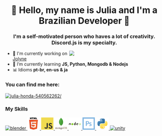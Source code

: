 <h1 align="center">🌟 Hello, my name is Julia and I'm a Brazilian Developer 🌟</h1>
<h3 align="center">I'm a self-motivated person who haves a lot of creativity. Discord.js is my specialty.</h3>
<img src="https://media.giphy.com/media/2Yj2vRSHrhZIUyVPGl/giphy.gif" min-width="300px" max-width="300px" width="300px" align="right">

- 🔭 I'm currently working on [Jolyne](https://github.com/JwiaJwia/Jolyne)
- 🌱 I’m currently learning **JS, Python, Mongodb & Nodejs**
- 📊 Idioms **pt-br, en-us & ja**


<h3 align="left">You can find me here:</h3>
<p align="left">
<a href="https://linkedin.com/in/julia-honda-540562262/" target="blank"><img align="center" src="https://raw.githubusercontent.com/rahuldkjain/github-profile-readme-generator/master/src/images/icons/Social/linked-in-alt.svg" alt="julia-honda-540562262/" height="30" width="40" /></a>
</p>

<h3 align="left">My Skills</h3>
<p align="left"> <a href="https://www.blender.org/" target="_blank" rel="noreferrer"> <img src="https://download.blender.org/branding/community/blender_community_badge_white.svg" alt="blender" width="40" height="40"/> </a> <a href="https://www.w3.org/html/" target="_blank" rel="noreferrer"> <img src="https://raw.githubusercontent.com/devicons/devicon/master/icons/html5/html5-original-wordmark.svg" alt="html5" width="40" height="40"/> </a> <a href="https://developer.mozilla.org/en-US/docs/Web/JavaScript" target="_blank" rel="noreferrer"> <img src="https://raw.githubusercontent.com/devicons/devicon/master/icons/javascript/javascript-original.svg" alt="javascript" width="40" height="40"/> </a> <a href="https://www.mongodb.com/" target="_blank" rel="noreferrer"> <img src="https://raw.githubusercontent.com/devicons/devicon/master/icons/mongodb/mongodb-original-wordmark.svg" alt="mongodb" width="40" height="40"/> </a> <a href="https://nodejs.org" target="_blank" rel="noreferrer"> <img src="https://raw.githubusercontent.com/devicons/devicon/master/icons/nodejs/nodejs-original-wordmark.svg" alt="nodejs" width="40" height="40"/> </a> <a href="https://www.photoshop.com/en" target="_blank" rel="noreferrer"> <img src="https://raw.githubusercontent.com/devicons/devicon/master/icons/photoshop/photoshop-line.svg" alt="photoshop" width="40" height="40"/> </a> <a href="https://www.python.org" target="_blank" rel="noreferrer"> <img src="https://raw.githubusercontent.com/devicons/devicon/master/icons/python/python-original.svg" alt="python" width="40" height="40"/> </a> <a href="https://unity.com/" target="_blank" rel="noreferrer"> <img src="https://www.vectorlogo.zone/logos/unity3d/unity3d-icon.svg" alt="unity" width="40" height="40"/> </a> </p>
